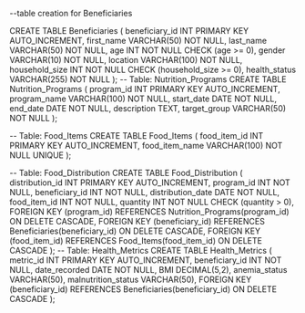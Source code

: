 --table creation for Beneficiaries

CREATE TABLE Beneficiaries (
    beneficiary_id INT PRIMARY KEY AUTO_INCREMENT,
    first_name VARCHAR(50) NOT NULL,
    last_name VARCHAR(50) NOT NULL,
    age INT NOT NULL CHECK (age >= 0),
    gender VARCHAR(10) NOT NULL,
    location VARCHAR(100) NOT NULL,
    household_size INT NOT NULL CHECK (household_size >= 0),
    health_status VARCHAR(255) NOT NULL
);
-- Table: Nutrition_Programs
CREATE TABLE Nutrition_Programs (
    program_id INT PRIMARY KEY AUTO_INCREMENT,
    program_name VARCHAR(100) NOT NULL,
    start_date DATE NOT NULL,
    end_date DATE NOT NULL,
    description TEXT,
    target_group VARCHAR(50) NOT NULL
);

-- Table: Food_Items
CREATE TABLE Food_Items (
    food_item_id INT PRIMARY KEY AUTO_INCREMENT,
    food_item_name VARCHAR(100) NOT NULL UNIQUE
);

-- Table: Food_Distribution
CREATE TABLE Food_Distribution (
    distribution_id INT PRIMARY KEY AUTO_INCREMENT,
    program_id INT NOT NULL,
    beneficiary_id INT NOT NULL,
    distribution_date DATE NOT NULL,
    food_item_id INT NOT NULL,
    quantity INT NOT NULL CHECK (quantity > 0),
    FOREIGN KEY (program_id) REFERENCES Nutrition_Programs(program_id) ON DELETE CASCADE,
    FOREIGN KEY (beneficiary_id) REFERENCES Beneficiaries(beneficiary_id) ON DELETE CASCADE,
    FOREIGN KEY (food_item_id) REFERENCES Food_Items(food_item_id) ON DELETE CASCADE
);
-- Table: Health_Metrics
CREATE TABLE Health_Metrics (
    metric_id INT PRIMARY KEY AUTO_INCREMENT,
    beneficiary_id INT NOT NULL,
    date_recorded DATE NOT NULL,
    BMI DECIMAL(5,2),
    anemia_status VARCHAR(50),
    malnutrition_status VARCHAR(50),
    FOREIGN KEY (beneficiary_id) REFERENCES Beneficiaries(beneficiary_id) ON DELETE CASCADE
);
